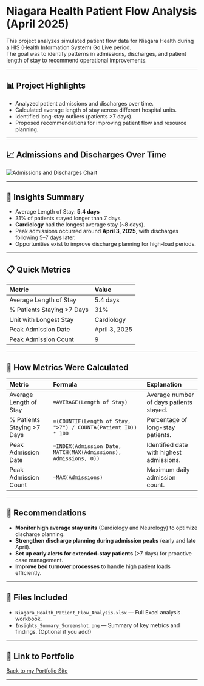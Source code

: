 # Niagara Health Patient Flow Analysis (April 2025)

This project analyzes simulated patient flow data for Niagara Health during a HIS (Health Information System) Go Live period.  
The goal was to identify patterns in admissions, discharges, and patient length of stay to recommend operational improvements.

---

## 📊 Project Highlights

- Analyzed patient admissions and discharges over time.
- Calculated average length of stay across different hospital units.
- Identified long-stay outliers (patients >7 days).
- Proposed recommendations for improving patient flow and resource planning.

---

## 📈 Admissions and Discharges Over Time

![Admissions and Discharges Chart](./niagara_health_patient_flow/niagara_health_patient_flow/Insights_Summary_Screenshot.png)

---

## 📑 Insights Summary

- Average Length of Stay: **5.4 days**
- 31% of patients stayed longer than 7 days.
- **Cardiology** had the longest average stay (~8 days).
- Peak admissions occurred around **April 3, 2025**, with discharges following 5–7 days later.
- Opportunities exist to improve discharge planning for high-load periods.

---

## 📋 Quick Metrics

| Metric | Value |
|:-------|:------|
| Average Length of Stay | 5.4 days |
| % Patients Staying >7 Days | 31% |
| Unit with Longest Stay | Cardiology |
| Peak Admission Date | April 3, 2025 |
| Peak Admission Count | 9 |

---

## 🧠 How Metrics Were Calculated

| Metric | Formula | Explanation |
|:-------|:--------|:------------|
| Average Length of Stay | `=AVERAGE(Length of Stay)` | Average number of days patients stayed. |
| % Patients Staying >7 Days | `=(COUNTIF(Length of Stay, ">7") / COUNTA(Patient ID)) * 100` | Percentage of long-stay patients. |
| Peak Admission Date | `=INDEX(Admission Date, MATCH(MAX(Admissions), Admissions, 0))` | Identified date with highest admissions. |
| Peak Admission Count | `=MAX(Admissions)` | Maximum daily admission count. |

---

## 📢 Recommendations

- **Monitor high average stay units** (Cardiology and Neurology) to optimize discharge planning.
- **Strengthen discharge planning during admission peaks** (early and late April).
- **Set up early alerts for extended-stay patients** (>7 days) for proactive case management.
- **Improve bed turnover processes** to handle high patient loads efficiently.

---

## 📂 Files Included

- `Niagara_Health_Patient_Flow_Analysis.xlsx` — Full Excel analysis workbook.
- `Insights_Summary_Screenshot.png` — Summary of key metrics and findings. (Optional if you add!)

---

## 🔗 Link to Portfolio

[Back to my Portfolio Site](https://seolheekim7.github.io)

---

